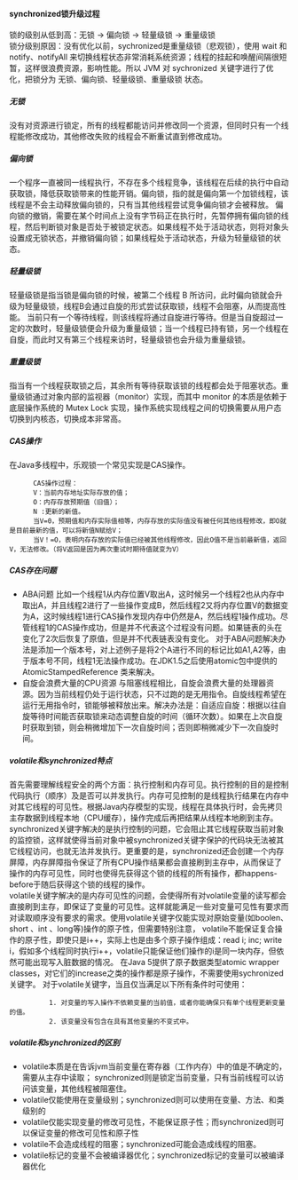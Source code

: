 #### synchronized锁升级过程
锁的级别从低到高：无锁 -> 偏向锁 -> 轻量级锁 -> 重量级锁<br>
锁分级别原因：没有优化以前，sychronized是重量级锁（悲观锁），使用 wait 和 notify、notifyAll 来切换线程状态非常消耗系统资源；线程的挂起和唤醒间隔很短暂，这样很浪费资源，影响性能。所以 JVM 对 sychronized 关键字进行了优化，把锁分为 无锁、偏向锁、轻量级锁、重量级锁 状态。
##### 无锁
没有对资源进行锁定，所有的线程都能访问并修改同一个资源，但同时只有一个线程能修改成功，其他修改失败的线程会不断重试直到修改成功。
##### 偏向锁
一个程序一直被同一线程执行，不存在多个线程竞争，该线程在后续的执行中自动获取锁，降低获取锁带来的性能开销。偏向锁，指的就是偏向第一个加锁线程，该线程是不会主动释放偏向锁的，只有当其他线程尝试竞争偏向锁才会被释放。
偏向锁的撤销，需要在某个时间点上没有字节码正在执行时，先暂停拥有偏向锁的线程，然后判断锁对象是否处于被锁定状态。如果线程不处于活动状态，则将对象头设置成无锁状态，并撤销偏向锁；如果线程处于活动状态，升级为轻量级锁的状态。
##### 轻量级锁
轻量级锁是指当锁是偏向锁的时候，被第二个线程 B 所访问，此时偏向锁就会升级为轻量级锁，线程B会通过自旋的形式尝试获取锁，线程不会阻塞，从而提高性能。
当前只有一个等待线程，则该线程将通过自旋进行等待。但是当自旋超过一定的次数时，轻量级锁便会升级为重量级锁；当一个线程已持有锁，另一个线程在自旋，而此时又有第三个线程来访时，轻量级锁也会升级为重量级锁。
##### 重量级锁
指当有一个线程获取锁之后，其余所有等待获取该锁的线程都会处于阻塞状态。重量级锁通过对象内部的监视器（monitor）实现，而其中 monitor 的本质是依赖于底层操作系统的 Mutex Lock 实现，操作系统实现线程之间的切换需要从用户态切换到内核态，切换成本非常高。
##### CAS操作
在Java多线程中，乐观锁一个常见实现是CAS操作。

          CAS操作过程：
          V：当前内存地址实际存放的值；
          O：内存存放预期值（旧值）；
          N :更新的新值。
          当V=0，预期值和内存实际值相等，内存存放的实际值没有被任何其他线程修改，即O就是目前最新的值，可以将新值N赋给V；
          当V！=O，表明内存存放的实际值已经被其他线程修改，因此O值不是当前最新值，返回V，无法修改。（将V返回是因为再次重试时期待值就变为V）
##### CAS存在问题
* ABA问题
比如一个线程1从内存位置V取出A，这时候另一个线程2也从内存中取出A，并且线程2进行了一些操作变成B，然后线程2又将内存位置V的数据变为A，这时候线程1进行CAS操作发现内存中仍然是A，然后线程1操作成功。尽管线程1的CAS操作成功，但是并不代表这个过程没有问题。如果链表的头在变化了2次后恢复了原值，但是并不代表链表没有变化。
对于ABA问题解决办法是添加一个版本号，对上述例子是将2个A进行不同的标记比如A1,A2等，由于版本号不同，线程1无法操作成功。在JDK1.5之后使用atomic包中提供的AtomicStampedReference 类来解决。
* 自旋会浪费大量的CPU资源
与阻塞线程相比，自旋会浪费大量的处理器资源。因为当前线程仍处于运行状态，只不过跑的是无用指令。自旋线程希望在运行无用指令时，锁能够被释放出来。解决办法是：自适应自旋：根据以往自旋等待时间能否获取锁来动态调整自旋的时间（循环次数）。如果在上次自旋时获取到锁，则会稍微增加下一次自旋时间；否则即稍微减少下一次自旋时间。
##### volatile和synchronized特点
首先需要理解线程安全的两个方面：执行控制和内存可见。执行控制的目的是控制代码执行（顺序）及是否可以并发执行。内存可见控制的是线程执行结果在内存中对其它线程的可见性。根据Java内存模型的实现，线程在具体执行时，会先拷贝主存数据到线程本地（CPU缓存），操作完成后再把结果从线程本地刷到主存。<br>
synchronized关键字解决的是执行控制的问题，它会阻止其它线程获取当前对象的监控锁，这样就使得当前对象中被synchronized关键字保护的代码块无法被其它线程访问，也就无法并发执行。更重要的是，synchronized还会创建一个内存屏障，内存屏障指令保证了所有CPU操作结果都会直接刷到主存中，从而保证了操作的内存可见性，同时也使得先获得这个锁的线程的所有操作，都happens-before于随后获得这个锁的线程的操作。<br>
volatile关键字解决的是内存可见性的问题，会使得所有对volatile变量的读写都会直接刷到主存，即保证了变量的可见性。这样就能满足一些对变量可见性有要求而对读取顺序没有要求的需求。使用volatile关键字仅能实现对原始变量(如boolen、 short 、int 、long等)操作的原子性，但需要特别注意， volatile不能保证复合操作的原子性，即使只是i++，实际上也是由多个原子操作组成：read i; inc; write i，假如多个线程同时执行i++，volatile只能保证他们操作的i是同一块内存，但依然可能出现写入脏数据的情况。
在Java 5提供了原子数据类型atomic wrapper classes，对它们的increase之类的操作都是原子操作，不需要使用sychronized关键字。
对于volatile关键字，当且仅当满足以下所有条件时可使用：

              1. 对变量的写入操作不依赖变量的当前值，或者你能确保只有单个线程更新变量的值。
              2. 该变量没有包含在具有其他变量的不变式中。
##### volatile和synchronized的区别
* volatile本质是在告诉jvm当前变量在寄存器（工作内存）中的值是不确定的，需要从主存中读取； synchronized则是锁定当前变量，只有当前线程可以访问该变量，其他线程被阻塞住。
* volatile仅能使用在变量级别；synchronized则可以使用在变量、方法、和类级别的
* volatile仅能实现变量的修改可见性，不能保证原子性；而synchronized则可以保证变量的修改可见性和原子性
* volatile不会造成线程的阻塞；synchronized可能会造成线程的阻塞。
* volatile标记的变量不会被编译器优化；synchronized标记的变量可以被编译器优化
